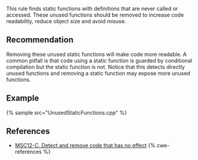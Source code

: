 This rule finds static functions with definitions that are never called or accessed. These unused functions should be removed to increase code readability, reduce object size and avoid misuse.


## Recommendation
Removing these unused static functions will make code more readable. A common pitfall is that code using a static function is guarded by conditional compilation but the static function is not. Notice that this detects directly unused functions and removing a static function may expose more unused functions.


## Example
{% sample src="UnusedStaticFunctions.cpp" %}

## References
* [MSC12-C. Detect and remove code that has no effect](https://wiki.sei.cmu.edu/confluence/display/c/MSC12-C.+Detect+and+remove+code+that+has+no+effect+or+is+never+executed)
{% cwe-references %}
